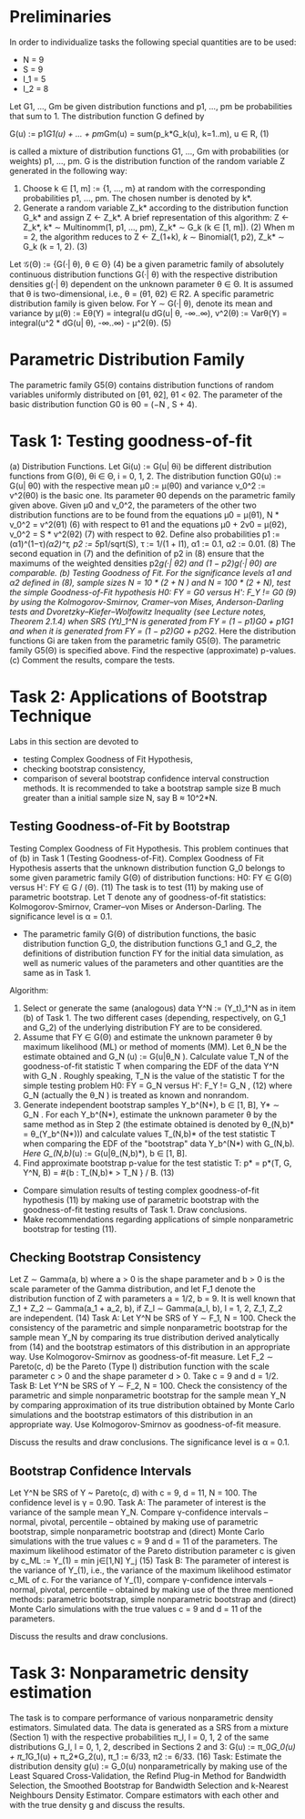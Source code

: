 # Preliminaries
In order to individualize tasks the following special quantities are to be used:
* N = 9
* S = 9
* I_1 = 5
* I_2 = 8

Let G1, ..., Gm be given distribution functions and p1, ..., pm be probabilities that sum to 1.
The distribution function G defined by

G(u) := p1*G1(u) + ... + pm*Gm(u) = sum(p_k*G_k(u), k=1..m), u ∈ R, (1)

is called a mixture of distribution functions G1, ..., Gm with probabilities (or weights) p1, ..., pm.
G is the distribution function of the random variable Z generated in the following way:
1. Choose k ∈ [1, m] := {1, ..., m} at random with the corresponding probabilities p1, ..., pm. The chosen number is denoted by k*.
2. Generate a random variable Z_k* according to the distribution function G_k* and assign Z <- Z_k*.
A brief representation of this algorithm:
Z <- Z_k*, k* ∼ Multinomm(1, p1, ..., pm), Z_k* ∼ G_k (k ∈ [1, m]). (2)
When m = 2, the algorithm reduces to
Z <- Z_(1+k)*, k* ∼ Binomial(1, p2), Z_k* ∼ G_k (k = 1, 2). (3)

Let
𝒢(Θ) := {G(·| θ), θ ∈ Θ} (4)
be a given parametric family of absolutely continuous distribution functions G(·| θ) with the respective distribution densities g(·| θ) dependent on the unknown parameter θ ∈ Θ. It is assumed that θ is two-dimensional, i.e., θ = (θ1, θ2) ∈ R2. A specific parametric distribution family is given below.
For Y ∼ G(·| θ), denote its mean and variance by
µ(θ) := Eθ(Y) = integral(u dG(u| θ, -∞..∞), v^2(θ) := Varθ(Y) = integral(u^2 * dG(u| θ), -∞..∞) - µ^2(θ). (5)

# Parametric Distribution Family
The parametric family G5(Θ) contains distribution functions of random variables uniformly distributed on [θ1, θ2], θ1 < θ2. The parameter of the basic distribution function G0 is θ0 = (−N , S + 4).

# Task 1: Testing goodness-of-fit
(a) Distribution Functions. Let Gi(u) := G(u| θi) be different distribution functions from G(Θ), θi ∈ Θ, i = 0, 1, 2. The distribution function G0(u) := G(u| θ0) with the respective mean µ0 := µ(θ0) and variance v_0^2 := v^2(θ0) is the basic one. Its parameter θ0 depends on the parametric family given above.
Given µ0 and v_0^2, the parameters of the other two distribution functions are to be found from the equations µ0 = µ(θ1), N * v_0^2 = v^2(θ1) (6)
with respect to θ1 and the equations
µ0 + 2v0 = µ(θ2), v_0^2 = S * v^2(θ2) (7)
with respect to θ2. Define also probabilities
p1 := (α1)^(1−τ)*(α2)^τ, p2 := 5*p1/sqrt(S), τ := 1/(1 + I1), α1 := 0.1, α2 := 0.01. (8)
The second equation in (7) and the definition of p2 in (8) ensure that the maximums of the weighted densities p2*g(·| θ2) and (1 − p2)*g(·| θ0) are comparable.
(b) Testing Goodness of Fit. For the significance levels α1 and α2 defined in (8), sample sizes N = 10 * (2 + N ) and N = 100 * (2 + N), test the simple Goodness-of-Fit hypothesis
H0: FY = G0 versus H': F_Y != G0 (9)
by using the Kolmogorov-Smirnov, Cramer–von Mises, Anderson-Darling tests and Dvoretzky–Kiefer–Wolfowitz Inequality (see Lecture notes, Theorem 2.1.4) when SRS (Yt)_1^N is generated from FY = (1 − p1)G0 + p1*G1 and when it is generated from FY = (1 − p2)G0 + p2*G2. Here the distribution functions Gi are taken from the parametric family G5(Θ). The parametric family G5(Θ) is specified above.
Find the respective (approximate) p-values.
(c) Comment the results, compare the tests.

# Task 2: Applications of Bootstrap Technique
Labs in this section are devoted to
* testing Complex Goodness of Fit Hypothesis,
* checking bootstrap consistency,
* comparison of several bootstrap confidence interval construction methods.
It is recommended to take a bootstrap sample size B much greater than a initial sample size N, say B ≈ 10^2*N.

## Testing Goodness-of-Fit by Bootstrap
Testing Complex Goodness of Fit Hypothesis. This problem continues that of (b) in Task 1 (Testing Goodness-of-Fit).
Complex Goodness of Fit Hypothesis asserts that the unknown distribution function G_0 belongs to some given parametric family G(Θ) of distribution functions:
H0: FY ∈ G(Θ) versus H': FY ∈ G / (Θ). (11)
The task is to test (11) by making use of parametric bootstrap. Let T denote any of goodness-of-fit statistics: Kolmogorov-Smirnov, Cramer–von Mises or Anderson-Darling. The significance level is α = 0.1.
* The parametric family G(Θ) of distribution functions, the basic distribution function G_0, the distribution functions G_1 and G_2, the definitions of distribution function FY for the initial data simulation, as well as numeric values of the parameters and other quantities are the same as in Task 1.

Algorithm:
1. Select or generate the same (analogous) data Y^N := (Y_t)_1^N as in item (b) of Task 1. The two different cases (depending, respectively, on G_1 and G_2) of the underlying distribution FY are to be considered.
2. Assume that FY ∈ G(Θ) and estimate the unknown parameter θ by maximum likelihood (ML) or method of moments (MM). Let θ_N be the estimate obtained and G_N (u) := G(u|θ_N ). Calculate value T_N of the goodness-of-fit statistic T when comparing the EDF of the data Y^N with G_N . Roughly speaking, T_N is the value of the statistic T for the simple testing problem
H0: FY = G_N versus H': F_Y != G_N , (12)
where G_N (actually the θ_N ) is treated as known and nonrandom.
3. Generate independent bootstrap samples Y_b^(N*), b ∈ [1, B], Y* ∼ G_N . For each Y_b^(N*), estimate the unknown parameter θ by the same method as in Step 2 (the estimate obtained is denoted by θ_(N,b)* = θ_(Y_b^(N*))) and calculate values T_(N,b)* of the test statistic T when comparing the EDF of the "bootstrap" data Y_b^(N*) with G_(N,b)*. Here G_(N,b)*(u) := G(u|θ_(N,b)*), b ∈ [1, B].
4. Find approximate bootstrap p-value for the test statistic T:
p* = p*(T, G, Y^N, B) = #{b : T_(N,b)* > T_N } / B. (13)

* Compare simulation results of testing complex goodness-of-fit hypothesis (11) by making use of parametric bootstrap with the goodness-of-fit testing results of Task 1. Draw conclusions.
* Make recommendations regarding applications of simple nonparametric bootstrap for testing (11).

## Checking Bootstrap Consistency
Let Z ∼ Gamma(a, b) where a > 0 is the shape parameter and b > 0 is the scale parameter of the Gamma distribution, and let F_1 denote the distribution function of Z with parameters a = 1/2, b = 9.
It is well known that Z_1 + Z_2 ∼ Gamma(a_1 + a_2, b), if Z_l ∼ Gamma(a_l, b), l = 1, 2, Z_1, Z_2 are independent. (14)
Task A: Let Y^N be SRS of Y ∼ F_1, N = 100. Check the consistency of the parametric and simple nonparametric bootstrap for the sample mean Y_N by comparing its true distribution derived analytically from (14) and the bootstrap estimators of this distribution in an appropriate way. Use Kolmogorov-Smirnov as goodness-of-fit measure.
Let F_2 ∼ Pareto(c, d) be the Pareto (Type I) distribution function with the scale parameter c > 0 and the shape parameter d > 0. Take c = 9 and d = 1/2.
Task B: Let Y^N be SRS of Y ∼ F_2, N = 100. Check the consistency of the parametric and simple nonparametric bootstrap for the sample mean Y_N by comparing approximation of its true distribution obtained by Monte Carlo simulations and the bootstrap estimators of this distribution in an appropriate way. Use Kolmogorov-Smirnov as goodness-of-fit measure.

Discuss the results and draw conclusions. The significance level is α = 0.1.

## Bootstrap Confidence Intervals
Let Y^N be SRS of Y ~ Pareto(c, d) with c = 9, d = 11, N = 100. The confidence level is γ = 0.90.
Task A: The parameter of interest is the variance of the sample mean Y_N.
Compare γ-confidence intervals – normal, pivotal, percentile – obtained by making use of parametric bootstrap, simple nonparametric bootstrap and (direct) Monte Carlo simulations with the true values c = 9 and d = 11 of the parameters.
The maximum likelihood estimator of the Pareto distribution parameter c is given by
c_ML := Y_(1) = min j∈[1,N] Y_j (15)
Task B: The parameter of interest is the variance of Y_(1), i.e., the variance of the maximum likelihood estimator c_ML of c.
For the variance of Y_(1), compare γ-confidence intervals – normal, pivotal, percentile – obtained by making use of the three mentioned methods: parametric bootstrap, simple nonparametric bootstrap and (direct) Monte Carlo simulations with the true values c = 9 and d = 11 of the parameters.

Discuss the results and draw conclusions.

# Task 3: Nonparametric density estimation
The task is to compare performance of various nonparametric density estimators.
Simulated data. The data is generated as a SRS from a mixture (Section 1) with the respective probabilities π_l, l = 0, 1, 2 of the same distributions G_l, l = 0, 1, 2, described in Sections 2 and 3:
G(u) := π_0*G_0(u) + π_1*G_1(u) + π_2*G_2(u), π_1 := 6/33, π2 := 6/33. (16)
Task: Estimate the distribution density g(u) := G_0(u) nonparametrically by making use of the Least Squared Cross-Validation, the Refind Plug-in Method for Bandwidth Selection, the Smoothed Bootstrap for Bandwidth Selection and k-Nearest Neighbours Density Estimator.
Compare estimators with each other and with the true density g and discuss the results.
